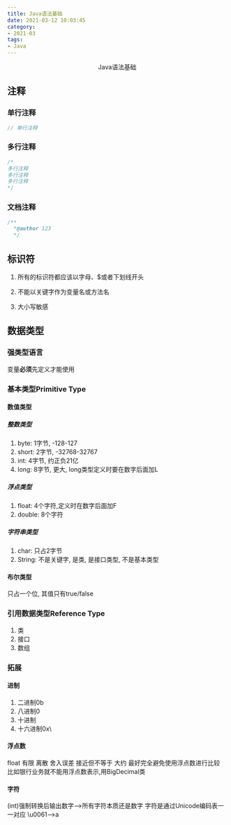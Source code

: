 ```yaml
---
title: Java语法基础
date: 2021-03-12 10:03:45
category:
- 2021-03
tags:
- Java
---
```


<center>Java语法基础</center>
<!-- more -->

## 注释

### 单行注释

```java
// 单行注释
```

### 多行注释

```java
/*
多行注释
多行注释
多行注释
*/
```

### 文档注释

```java
/**
  *@author 123
  */
```

## 标识符



1. 所有的标识符都应该以字母、$或者下划线开头

2. 不能以关键字作为变量名或方法名
3. 大小写敏感

## 数据类型

### 强类型语言

变量**必须**先定义才能使用
### 基本类型Primitive Type
#### 数值类型
##### 整数类型
1. byte: 1字节, -128-127
2. short: 2字节, -32768-32767
3. int: 4字节, 约正负21亿
4. long: 8字节, 更大, long类型定义时要在数字后面加L
##### 浮点类型
1. float: 4个字符,定义时在数字后面加F
2. double: 8个字符
##### 字符串类型
1. char: 只占2字节
2. String: 不是关键字, 是类, 是接口类型, 不是基本类型
#### 布尔类型
只占一个位, 其值只有true/false
### 引用数据类型Reference Type
1. 类
2. 接口
3. 数组
### 拓展
#### 进制
1. 二进制0b
2. 八进制0
3. 十进制
4. 十六进制0x\
#### 浮点数
float 有限 离散 舍入误差 接近但不等于 大约
最好完全避免使用浮点数进行比较
比如银行业务就不能用浮点数表示,用BigDecimal类
#### 字符
(int)强制转换后输出数字-->所有字符本质还是数字
字符是通过Unicode编码表一一对应
\u0061-->a